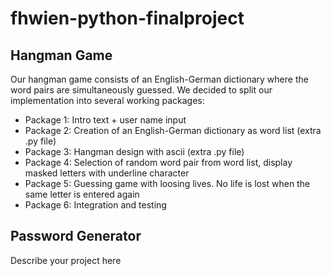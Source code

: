 # fhwien-python-finalproject

## Hangman Game
Our hangman game consists of an English-German dictionary where the word pairs are simultaneously guessed.
We decided to split our implementation into several working packages: 
- Package 1: Intro text + user name input
- Package 2: Creation of an English-German dictionary as word list (extra .py file) 
- Package 3: Hangman design with ascii (extra .py file)
- Package 4: Selection of random word pair from word list, display masked letters with underline character
 - Package 5: Guessing game with loosing lives. No life is lost when the same letter is entered again
 - Package 6: Integration and testing

## Password Generator
Describe your project here
